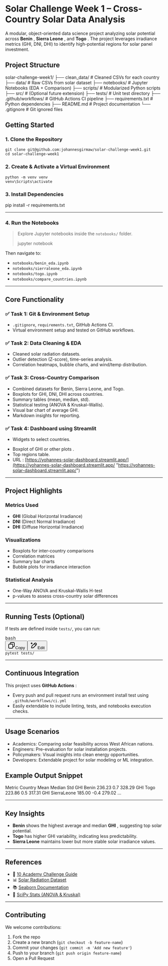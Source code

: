 # Solar Challenge Week 1 – Cross-Country Solar Data Analysis

A modular, object-oriented data science project analyzing solar potential across **Benin** , **Sierra Leone** , and **Togo** . The project leverages irradiance metrics (GHI, DNI, DHI) to identify high-potential regions for solar panel investment.

## Project Structure

solar-challenge-week1/
├── clean_data/ # Cleaned CSVs for each country
├── data/ # Raw CSVs from solar dataset
├── notebooks/ # Jupyter Notebooks (EDA + Comparison)
├── scripts/ # Modularized Python scripts
├── src/ # (Optional future extension)
├── tests/ # Unit test directory
├── .github/workflows/ # GitHub Actions CI pipeline
├── requirements.txt # Python dependencies
├── README.md # Project documentation
└── .gitignore # Git ignored files

## Getting Started

### 1. Clone the Repository

```
git clone git@github.com:johannesgirmaw/solar-challenge-week1.git
cd solar-challenge-week1

```

### 2. Create & Activate a Virtual Environment

```
python -m venv venv
venv\Scripts\activate

```

### 3. Install Dependencies

pip install -r requirements.txt

---

### 4. Run the Notebooks

> Explore Jupyter notebooks inside the `notebooks/` folder.
>
> jupyter notebook

Then navigate to:

- `notebooks/benin_eda.ipynb`
- `notebooks/sierraleone_eda.ipynb`
- `notebooks/togo.ipynb`
- `notebooks/compare_countries.ipynb`

---

## Core Functionality

### ✅ Task 1: Git & Environment Setup

- `.gitignore`, `requirements.txt`, GitHub Actions CI.
- Virtual environment setup and tested on GitHub workflows.

### ✅ Task 2: Data Cleaning & EDA

- Cleaned solar radiation datasets.
- Outlier detection (Z-score), time-series analysis.
- Correlation heatmaps, bubble charts, and wind/temp distribution.

### ✅ Task 3: Cross-Country Comparison

- Combined datasets for Benin, Sierra Leone, and Togo.
- Boxplots for GHI, DNI, DHI across countries.
- Summary tables (mean, median, std).
- Statistical testing (ANOVA & Kruskal–Wallis).
- Visual bar chart of average GHI.
- Markdown insights for reporting.

### ✅ Task 4: Dashboard using Streamlit

- Widgets to select countries.

* Boxplot of GHI or other plots .
* Top regions table.
* URL : [https://yohannes-solar-dashboard.streamlit.app/](https://yohannes-solar-dashboard.streamlit.app/ "https://yohannes-solar-dashboard.streamlit.app/")

---

## Project Highlights

### Metrics Used

- **GHI** (Global Horizontal Irradiance)
- **DNI** (Direct Normal Irradiance)
- **DHI** (Diffuse Horizontal Irradiance)

### Visualizations

- Boxplots for inter-country comparisons
- Correlation matrices
- Summary bar charts
- Bubble plots for irradiance interaction

### Statistical Analysis

- One-Way ANOVA and Kruskal–Wallis H-test
- p-values to assess cross-country solar differences

---

## Running Tests (Optional)

If tests are defined inside `tests/`, you can run:

<pre class="overflow-visible!" data-start="3119" data-end="3144"><div class="contain-inline-size rounded-md border-[0.5px] border-token-border-medium relative bg-token-sidebar-surface-primary"><div class="flex items-center text-token-text-secondary px-4 py-2 text-xs font-sans justify-between h-9 bg-token-sidebar-surface-primary dark:bg-token-main-surface-secondary select-none rounded-t-[5px]">bash</div><div class="sticky top-9"><div class="absolute end-0 bottom-0 flex h-9 items-center pe-2"><div class="bg-token-sidebar-surface-primary text-token-text-secondary dark:bg-token-main-surface-secondary flex items-center rounded-sm px-2 font-sans text-xs"><button class="flex gap-1 items-center select-none px-4 py-1" aria-label="Copy"><svg width="24" height="24" viewBox="0 0 24 24" fill="none" xmlns="http://www.w3.org/2000/svg" class="icon-xs"><path fill-rule="evenodd" clip-rule="evenodd" d="M7 5C7 3.34315 8.34315 2 10 2H19C20.6569 2 22 3.34315 22 5V14C22 15.6569 20.6569 17 19 17H17V19C17 20.6569 15.6569 22 14 22H5C3.34315 22 2 20.6569 2 19V10C2 8.34315 3.34315 7 5 7H7V5ZM9 7H14C15.6569 7 17 8.34315 17 10V15H19C19.5523 15 20 14.5523 20 14V5C20 4.44772 19.5523 4 19 4H10C9.44772 4 9 4.44772 9 5V7ZM5 9C4.44772 9 4 9.44772 4 10V19C4 19.5523 4.44772 20 5 20H14C14.5523 20 15 19.5523 15 19V10C15 9.44772 14.5523 9 14 9H5Z" fill="currentColor"></path></svg>Copy</button><span class="" data-state="closed"><button class="flex items-center gap-1 px-4 py-1 select-none"><svg width="24" height="24" viewBox="0 0 24 24" fill="none" xmlns="http://www.w3.org/2000/svg" class="icon-xs"><path d="M2.5 5.5C4.3 5.2 5.2 4 5.5 2.5C5.8 4 6.7 5.2 8.5 5.5C6.7 5.8 5.8 7 5.5 8.5C5.2 7 4.3 5.8 2.5 5.5Z" fill="currentColor" stroke="currentColor" stroke-linecap="round" stroke-linejoin="round"></path><path d="M5.66282 16.5231L5.18413 19.3952C5.12203 19.7678 5.09098 19.9541 5.14876 20.0888C5.19933 20.2067 5.29328 20.3007 5.41118 20.3512C5.54589 20.409 5.73218 20.378 6.10476 20.3159L8.97693 19.8372C9.72813 19.712 10.1037 19.6494 10.4542 19.521C10.7652 19.407 11.0608 19.2549 11.3343 19.068C11.6425 18.8575 11.9118 18.5882 12.4503 18.0497L20 10.5C21.3807 9.11929 21.3807 6.88071 20 5.5C18.6193 4.11929 16.3807 4.11929 15 5.5L7.45026 13.0497C6.91175 13.5882 6.6425 13.8575 6.43197 14.1657C6.24513 14.4392 6.09299 14.7348 5.97903 15.0458C5.85062 15.3963 5.78802 15.7719 5.66282 16.5231Z" stroke="currentColor" stroke-width="2" stroke-linecap="round" stroke-linejoin="round"></path><path d="M14.5 7L18.5 11" stroke="currentColor" stroke-width="2" stroke-linecap="round" stroke-linejoin="round"></path></svg>Edit</button></span></div></div></div><div class="overflow-y-auto p-4" dir="ltr"><code class="whitespace-pre! language-bash"><span><span>pytest tests/
</span></span></code></div></div></pre>

---

## Continuous Integration

This project uses **GitHub Actions** :

- Every push and pull request runs an environment install test using `.github/workflows/ci.yml`
- Easily extendable to include linting, tests, and notebooks execution checks.

---

## Usage Scenarios

- Academics: Comparing solar feasibility across West African nations.
- Engineers: Pre-evaluation for solar installation projects.
- Policymakers: Visual insights into clean energy opportunities.
- Developers: Extendable project for solar modeling or ML integration.

## Example Output Snippet

Metric Country Mean Median Std
GHI Benin 236.23 0.7 328.29
GHI Togo 223.86 0.5 317.31
GHI SierraLeone 185.00 -0.4 279.02
...

---

## Key Insights

- **Benin** shows the highest average and median **GHI** , suggesting top solar potential.
- **Togo** has higher GHI variability, indicating less predictability.
- **Sierra Leone** maintains lower but more stable solar irradiance values.

---

## References

- 📘 [10 Academy Challenge Guide](https://docs.google.com/document/d/1HsCSC_RZk_sj39Cc30OwFX9DLvUoh2OW7Eq0y1Dsf8E/edit)
- 📊 [Solar Radiation Dataset](https://energydata.info/dataset/?q=Solar+Radiation+Measurement&vocab_regions=AFR)
- 📚 [Seaborn Documentation](https://seaborn.pydata.org/)
- 📗 [SciPy Stats (ANOVA &amp; Kruskal)](https://docs.scipy.org/doc/scipy/)

---

## Contributing

We welcome contributions:

1. Fork the repo
2. Create a new branch (`git checkout -b feature-name`)
3. Commit your changes (`git commit -m 'Add new feature'`)
4. Push to your branch (`git push origin feature-name`)
5. Open a Pull Request
